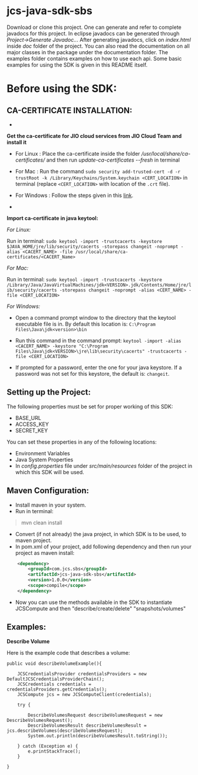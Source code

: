 **jcs-java-sdk-sbs**
====================

Download or clone this project. One can generate and refer to complete javadocs for this project.
In eclipse javadocs can be generated through *Project->Generate Javadoc..*. After generating javadocs,
click on *index.html* inside *doc* folder of the project.
You can also read the documentation on all major classes in the package under the documentation folder.
The examples folder contains examples on how to use each api.
Some basic examples for using the SDK is given in this README itself.


Before using the SDK:
=====================

CA-CERTIFICATE INSTALLATION:
----------------------------

- 
**Get the ca-certificate for JIO cloud services from JIO Cloud Team and install it**

- For Linux : Place the ca-certificate inside the folder 
*/usr/local/share/ca-certificates/* and then run *update-ca-certificates --fresh* in terminal

- For Mac : Run the command 
`sudo security add-trusted-cert -d -r trustRoot -k /Library/Keychains/System.keychain <CERT_LOCATION>` in terminal 
(replace `<CERT_LOCATION>` with location of the `.crt` file).

- For Windows :
Follow the steps given in this [link](http://www.sqlservermart.com/HowTo/Windows_Import_Certificate.aspx).


- 
**Import ca-certificate in java keytool:**

*For Linux:*

Run in terminal:
`sudo keytool -import -trustcacerts -keystore $JAVA_HOME/jre/lib/security/cacerts -storepass changeit -noprompt -alias <CACERT_NAME> -file /usr/local/share/ca-certificates/<CACERT_Name>`

*For Mac:*

Run in terminal:
`sudo keytool -import -trustcacerts -keystore /Library/Java/JavaVirtualMachines/jdk<VERSION>.jdk/Contents/Home/jre/lib/security/cacerts -storepass changeit -noprompt -alias <CERT_NAME> -file <CERT_LOCATION>​`


*For Windows:*

- Open a command prompt window to the directory that the keytool executable file is in. By default this location is:
`C:\Program Files\Java\jdk<version>\bin`
 
- Run this command in the command prompt:
`keytool -import -alias <CACERT_NAME> -keystore "C:\Program Files\Java\jdk<VERSION>\jre\lib\security\cacerts" -trustcacerts -file <CERT_LOCATION>`

- If prompted for a password, enter the one for your java keystore. If a password was not set for this keystore, the default is: 
`changeit`.


Setting up the Project:
-----------------------

The following properties must be set for proper working of this SDK:

- BASE_URL
- ACCESS_KEY
- SECRET_KEY

You can set these properties in any of the following locations:

- Environment Variables
- Java System Properties
- In 
*config.properties* file under *src/main/resources* folder of the project in which this SDK will be used.


Maven Configuration:
--------------------

- Install maven in your system.
- Run in terminal:
> mvn clean install
- Convert (if not already) the java project, in which SDK is to be used, to maven project.
- In pom.xml of your project, add following dependency and then run your project as maven install:

```xml
	<dependency>
		<groupId>com.jcs.sbs</groupId>
		<artifactId>jcs-java-sdk-sbs</artifactId>
		<version>1.0.0</version>
		<scope>compile</scope>
	</dependency>
```
- Now you can use the methods available in the SDK to instantiate JCSCompute and then "describe/create/delete" "snapshots/volumes"


Examples:
---------


**Describe Volume**

Here is the example code that describes a volume:

	public void describeVolumeExample(){
	
		JCSCredentialsProvider credentialsProviders = new DefaultJCSCredentialsProviderChain();
		JCSCredentials credentials = credentialsProviders.getCredentials();
		JCSCompute jcs = new JCSComputeClient(credentials);
		
		try {
			
			DescribeVolumesRequest describeVolumesRequest = new DescribeVolumesRequest();
			DescribeVolumesResult describeVolumesResult = jcs.describeVolumes(describeVolumesRequest);
			System.out.println(describeVolumesResult.toString());
		
		} catch (Exception e) {
			e.printStackTrace();
		}
		
	}